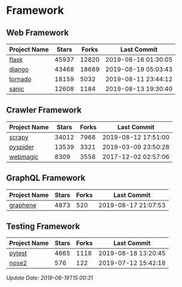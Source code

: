 # Framework

## Web Framework

| Project Name | Stars | Forks | Last Commit |
| ------------ | ----- | ----- | ----------- |
| [flask](https://github.com/pallets/flask) | 45937 | 12820 | 2019-08-16 01:30:05 |
| [django](https://github.com/django/django) | 43468 | 18689 | 2019-08-19 05:03:43 |
| [tornado](https://github.com/tornadoweb/tornado) | 18159 | 5032 | 2019-08-11 23:44:12 |
| [sanic](https://github.com/huge-success/sanic) | 12608 | 1184 | 2019-08-13 19:30:40 |

## Crawler Framework

| Project Name | Stars | Forks | Last Commit |
| ------------ | ----- | ----- | ----------- |
| [scrapy](https://github.com/scrapy/scrapy) | 34012 | 7968 | 2019-08-12 17:51:00 |
| [pyspider](https://github.com/binux/pyspider) | 13539 | 3321 | 2019-03-09 23:50:28 |
| [webmagic](https://github.com/code4craft/webmagic) | 8309 | 3558 | 2017-12-02 02:57:06 |

## GraphQL Framework

| Project Name | Stars | Forks | Last Commit |
| ------------ | ----- | ----- | ----------- |
| [graphene](https://github.com/graphql-python/graphene) | 4873 | 520 | 2019-08-17 21:07:53 |

## Testing Framework

| Project Name | Stars | Forks | Last Commit |
| ------------ | ----- | ----- | ----------- |
| [pytest](https://github.com/pytest-dev/pytest) | 4665 | 1118 | 2019-08-18 13:20:45 |
| [nose2](https://github.com/nose-devs/nose2) | 576 | 122 | 2019-07-12 15:42:18 |

*Update Date: 2019-08-19T15:00:31*